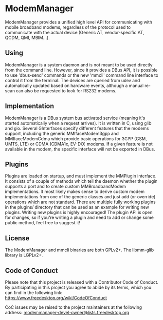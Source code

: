 <!--
SPDX-License-Identifier: GPL-2.0-or-later

Copyright (C) 2008 Tambet Ingo <tambet@gmail.com>
Copyright (C) 2008-2011 Dan Williams <dcbw@redhat.com>
Copyright (C) 2011-2024 Aleksander Morgado <aleksander@aleksander.es>
-->

# ModemManager

ModemManager provides a unified high level API for communicating with mobile
broadband modems, regardless of the protocol used to communicate with the
actual device (Generic AT, vendor-specific AT, QCDM, QMI, MBIM...).

## Using

ModemManager is a system daemon and is not meant to be used directly from
the command line. However, since it provides a DBus API, it is possible to use
'dbus-send' commands or the new 'mmcli' command line interface to control it
from the terminal. The devices are queried from udev and automatically updated
based on hardware events, although a manual re-scan can also be requested to
look for RS232 modems.

## Implementation

ModemManager is a DBus system bus activated service (meaning it's started
automatically when a request arrives). It is written in C, using glib and gio.
Several GInterfaces specify different features that the modems support,
including the generic MMIfaceModem3gpp and MMIfaceModemCdma which provide basic
operations for 3GPP (GSM, UMTS, LTE) or CDMA (CDMA1x, EV-DO) modems. If a given
feature is not available in the modem, the specific interface will not be
exported in DBus.

## Plugins

Plugins are loaded on startup, and must implement the MMPlugin interface. It
consists of a couple of methods which tell the daemon whether the plugin
supports a port and to create custom MMBroadbandModem implementations. It most
likely makes sense to derive custom modem implementations from one of the
generic classes and just add (or override) operations which are not standard.
There are multiple fully working plugins in the plugins/ directory that can be
used as an example for writing new plugins. Writing new plugins is highly
encouraged! The plugin API is open for changes, so if you're writing a plugin
and need to add or change some public method, feel free to suggest it!

## License

The ModemManager and mmcli binaries are both GPLv2+.
The libmm-glib library is LGPLv2+.

## Code of Conduct

Please note that this project is released with a Contributor Code of Conduct.
By participating in this project you agree to abide by its terms, which you can
find in the following link:
https://www.freedesktop.org/wiki/CodeOfConduct

CoC issues may be raised to the project maintainers at the following address:
modemmanager-devel-owner@lists.freedesktop.org

